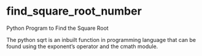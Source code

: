# find_square_root_number
Python Program to Find the Square Root

The python sqrt is an inbuilt function in programming language that can be found using 
the exponent’s operator and the cmath module.
